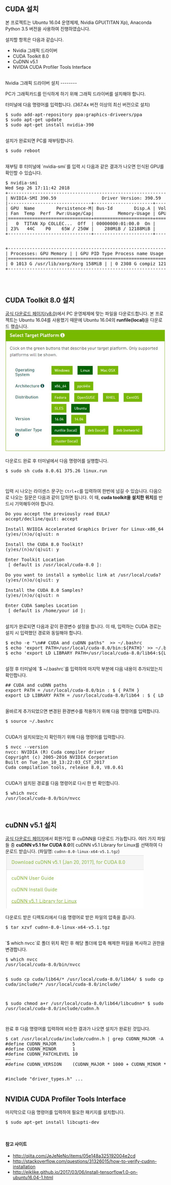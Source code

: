 
CUDA 설치
---------------

본 프로젝트는 Ubuntu 16.04 운영체제, Nvidia GPU(TITAN Xp), Anaconda Python 3.5 버전을 사용하여 진행하였습니다.

설치할 항목은 다음과 같습니다.


* Nvidia 그래픽 드라이버
* CUDA Toolkit 8.0
* CuDNN v5.1
* NVIDIA CUDA Profiler Tools Interface

<br/>
Nvidia 그래픽 드라이버 설치
--------

PC가 그래픽카드를 인식하게 하기 위해 그래픽 드라이버를 설치해야 합니다.

터미널에 다음 명령어를 입력합니다. (367.4x 버전 이상의 최신 버전으로 설치)
<pre>
$ sudo add-apt-repository ppa:graphics-driveers/ppa
$ sudo apt-get update
$ sudo apt-get install nvidia-390
</pre>
<br/>
설치가 완료되면 PC를 재부팅합니다.
<pre>
$ sudo reboot
</pre>
<br/>
재부팅 후 터미널에 `nvidia-smi`를 입력 시 다음과 같은 결과가 나오면 인식된 GPU를 확인할 수 있습니다.
<pre>
$ nvidia-smi
Wed Sep 26 17:11:42 2018       
+-----------------------------------------------------------------------------+
| NVIDIA-SMI 390.59                 Driver Version: 390.59                    |
|-------------------------------+----------------------+----------------------+
| GPU  Name        Persistence-M| Bus-Id        Disp.A | Volatile Uncorr. ECC |
| Fan  Temp  Perf  Pwr:Usage/Cap|         Memory-Usage | GPU-Util  Compute M. |
|===============================+======================+======================|
|   0  TITAN Xp COLLEC...  Off  | 00000000:01:00.0  On |                  N/A |
| 23%   44C    P0    65W / 250W |    280MiB / 12188MiB |     13%      Default |
+-------------------------------+----------------------+----------------------+
                                                                               
+-----------------------------------------------------------------------------+
| Processes:                                                       GPU Memory |
|  GPU       PID   Type   Process name                             Usage      |
|=============================================================================|
|    0      1013      G   /usr/lib/xorg/Xorg                           158MiB |
|    0      2308      G   compiz                                       121MiB |
+-----------------------------------------------------------------------------+
</pre>
<br/>

CUDA Toolkit 8.0 설치
--------

[공식 다운로드 페이지(v8.0)](https://developer.nvidia.com/cuda-80-ga2-download-archive)에서 PC 운영체제에 맞는 파일을 다운로드합니다.
본 프로젝트는 Ubuntu 16.04를 사용했기 때문에 Ubuntu 16.04의 <b>runfile(local)</b>을 다운로드 했습니다.
![cuda install image](../img/cuda_screenshot1.JPG)
<br/>

다운로드 완료 후 터미널에서 다음 명령어를 실행합니다.
<pre>
$ sudo sh cuda_8.0.61_375.26_linux.run
</pre>
<br/>

입력 시 나오는 라이센스 문구는 `Ctrl`+`c`를 입력하여 한번에 넘길 수 있습니다.
다음으로 나오는 질문은 다음과 같이 답하면 됩니다.
이 때, <b>cuda toolkit을 설치한 위치</b>를 반드시 기억해두어야 합니다.

<pre>
Do you accept the previously read EULA?
accept/decline/quit: accept

Install NVIDIA Accelerated Graphics Driver for Linux-x86_64 375.26?
(y)es/(n)o/(q)uit: n

Install the CUDA 8.0 Toolkit?  
(y)es/(n)o/(q)uit: y

Enter Toolkit Location  
 [ default is /usr/local/cuda-8.0 ]: 

Do you want to install a symbolic link at /usr/local/cuda?  
(y)es/(n)o/(q)uit: y

Install the CUDA 8.0 Samples?  
(y)es/(n)o/(q)uit: n

Enter CUDA Samples Location
 &#91; default is /home/your_id &#93;: 
</pre>
<br/>
설치가 완료되면 다음과 같이 환경변수 설정을 합니다.
이 때, 입력하는 CUDA 경로는 설치 시 입력했던 경로와 동일해야 합니다.
<pre>
$ echo -e "\n## CUDA and cuDNN paths"  >> ~/.bashrc
$ echo 'export PATH=/usr/local/cuda-8.0/bin:${PATH}' >> ~/.bashrc
$ echo 'export LD_LIBRARY_PATH=/usr/local/cuda-8.0/lib64:${LD_LIBRARY_PATH}' >> ~/.bashrc
</pre>
<br/>
설정 후 터미널에 `$ ~/.bashrc`를 입력하여 마지막 부분에 다음 내용이 추가되었는지 확인합니다.
<pre>
&#35;&#35; CUDA and cuDNN paths 
export PATH = /usr/local/cuda-8.0/bin : $ { PATH } 
export LD_LIBRARY_PATH = /usr/local/cuda-8.0/lib64 : $ { LD_LIBRARY_PATH }
</pre>
<br/>
올바르게 추가되었으면 변경된 환경변수를 적용하기 위해 다음 명령어를 입력합니다.
<pre>
$ source ~/.bashrc
</pre>
<br/>
CUDA가 설치되었는지 확인하기 위해 다음 명령어를 입력합니다.
<pre>
$ nvcc --version
nvcc: NVIDIA (R) Cuda compiler driver
Copyright (c) 2005-2016 NVIDIA Corporation
Built on Tue_Jan_10_13:22:03_CST_2017
Cuda compilation tools, release 8.0, V8.0.61
</pre>
<br/>
CUDA가 설치된 경로를 다음 명령어로 다시 한 번 확인합니다.
<pre>
$ which nvcc
/usr/local/cuda-8.0/bin/nvcc
</pre>
<br/>


cuDNN v5.1 설치
--------
[공식 다운로드 페이지](https://developer.nvidia.com/rdp/cudnn-archive)에서 회원가입 후 cuDNN을 다운로드 가능합니다.
여러 가지 파일들 중 <b>cuDNN v5.1 for CUDA 8.0</b>의 cuDNN v5.1 Library for Linux를 선택하여 다운로드 받습니다. (파일명: `cudnn-8.0-linux-x64-v5.1.tgz`)
![cudnn install image](../img/cudnn_screenshot1.JPG)
<br/>

다운로드 받은 디렉토리에서 다음 명령어로 받은 파일의 압축을 풉니다.
<pre>
$ tar xzvf cudnn-8.0-linux-x64-v5.1.tgz
</pre>

<br/>
`$ which nvcc`로 폴더 위치 확인 후 해당 폴더에 압축 해제한 파일을 복사하고 권한을 변경합니다.
<pre>
$ which nvcc
/usr/local/cuda-8.0/bin/nvcc

$ sudo cp cuda/lib64/* /usr/local/cuda-8.0/lib64/
$ sudo cp cuda/include/* /usr/local/cuda-8.0/include/

$ sudo chmod a+r /usr/local/cuda-8.0/lib64/libcudnn*
$ sudo chmod a+r /usr/local/cuda-8.0/include/cudnn.h
</pre>

<br/>
완료 후 다음 명령어를 입력하여 비슷한 결과가 나오면 설치가 완료된 것입니다.
<pre>
$ cat /usr/local/cuda/include/cudnn.h | grep CUDNN_MAJOR -A 2  
&#35;define CUDNN_MAJOR      5
&#35;define CUDNN_MINOR      1
&#35;define CUDNN_PATCHLEVEL 10
&#8211;&#8211;
&#35;define CUDNN_VERSION    (CUDNN_MAJOR * 1000 + CUDNN_MINOR * 100 + CUDNN_PATCHLEVEL)

&#35;include "driver_types.h"
...
</pre>

NVIDIA CUDA Profiler Tools Interface
--------

마지막으로 다음 명령어를 입력하여 필요한 패키지를 설치합니다.
<pre>
$ sudo apt-get install libcupti-dev
</pre>

<br/>

#### 참고 사이트
* http://qiita.com/JeJeNeNo/items/05e148a325192004e2cd
* http://stackoverflow.com/questions/31326015/how-to-verify-cudnn-installation
* http://ejklike.github.io/2017/03/06/install-tensorflow1.0-on-ubuntu16.04-1.html
